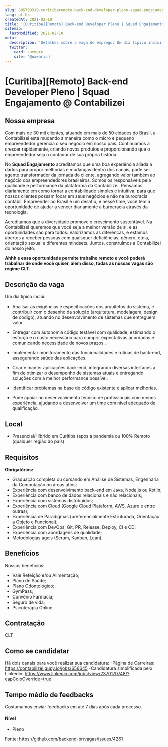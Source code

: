 ```yaml
---
slug: 805799319-curitibaremoto-back-end-developer-pleno-squad-engajamento-at-contabilizei
lang: pt-br
createdAt: 2021-02-10
title: '[Curitiba][Remoto] Back-end Developer Pleno | Squad Engajamento @ Contabilizei - Vaga de Emprego'
sitemap:
  lastModified: 2021-02-10
meta:
  description: 'Detalhes sobre a vaga de emprego: Um dia típico inclui: - Analisar as exigências e especificações dos arquitetos do sistema, e contribuir com o desenho da solução (arquitetura, modelagem, design de código), atuando no desenvolvimento de sistemas que entreguem valor. - Entregar com autonomia código testável com qualidade, estimando o esforço e o custo necessário para cumprir expectativas acordadas e comunicando necessidade de novos prazos . - Implementar monitoramento das funcionalidades e rotinas de back-end, assegurando saúde das aplicações. - Criar e manter aplicações back-end, integrando diversas interfaces a fim de otimizar o desempenho de sistemas atuais e entregando soluções com a melhor performance possível. - Identificar problemas na base de código existente e aplicar melhorias. - Pode apoiar no desenvolvimento técnico de profissionais com menos experiência, ajudando a desenvolver um time com nível adequado de qualificação.'
  twitter:
    card: summary
    site: '@nawarian'
---
```


# [Curitiba][Remoto] Back-end Developer Pleno | Squad Engajamento @ Contabilizei

## Nossa empresa

Com mais de 30 mil clientes, atuando em mais de 50 cidades do Brasil, a Contabilizei está mudando a maneira como o micro e pequeno empreendedor gerencia o seu negócio em nosso país. Continuamos a crescer rapidamente, criando novos produtos e proporcionando que o empreendedor seja o contador de sua própria história.

No **Squad Engajamento** acreditamos que uma boa experiência aliada a dados para propor melhorias e mudanças dentro dos canais, pode ser agente transformador da jornada do cliente, agregando valor também ao negócio dos empreendedores brasileiros. Somos os responsáveis pela qualidade e performance da plataforma da Contabilizei. Pensamos diariamente em como tornar a contabilidade simples e intuitiva, para que nossos clientes possam focar em seus negócios e não na burocracia contábil. Empreender no Brasil é um desafio, e nesse time, você tem a oportunidade de ajudar a vencer diariamente a burocracia através da tecnologia.

Acreditamos que a diversidade promove o crescimento sustentável. Na Contabilizei queremos que você seja a melhor versão de si, e as oportunidades são para todos. Valorizamos as diferenças, e estamos abertos a receber pessoas com quaisquer deficiências, gênero, etnia, orientação sexual e diferentes mindsets. Juntos, construímos a Contabilizei do nosso jeito.

**Ahhh e essa oportunidade permite trabalho remoto e você poderá trabalhar de onde você quiser, além disso, todas as nossas vagas são regime CLT.**  

## Descrição da vaga
Um dia típico inclui:

- Analisar as exigências e especificações dos arquitetos do sistema, e contribuir com o desenho da solução (arquitetura, modelagem, design de código), atuando no desenvolvimento de sistemas que entreguem valor.

- Entregar com autonomia código testável com qualidade, estimando o esforço e o custo necessário para cumprir expectativas acordadas e comunicando necessidade de novos prazos .

- Implementar monitoramento das funcionalidades e rotinas de back-end, assegurando saúde das aplicações.

- Criar e manter aplicações back-end, integrando diversas interfaces a fim de otimizar o desempenho de sistemas atuais e entregando soluções com a melhor performance possível.

- Identificar problemas na base de código existente e aplicar melhorias.

- Pode apoiar no desenvolvimento técnico de profissionais com menos experiência, ajudando a desenvolver um time com nível adequado de qualificação.


## Local

- Presencial/Híbrido em Curitiba (após a pandemia ou 100% Remoto (qualquer região do país)

## Requisitos

**Obrigatórios:**
- Graduação completa ou cursando em Análise de Sistemas, Engenharia da Computação ou áreas afins;
- Experiência com desenvolvimento back-end em Java, Node.js ou Kotlin;
- Experiência com banco de dados relacionais e não relacionais;
- Experiência com sistemas distribuídos;
- Experiência com Cloud (Google Cloud Plataform, AWS, Azure e entre outras);
- Experiência de Paradigmas (preferencialmente Estruturada, Orientação a Objeto e Funcional);
- Experiência com DevOps, Git, PR, Release, Deploy, CI e CD;
- Experiência com abordagens de qualidade;
- Metodologias ágeis (Scrum, Kanban, Lean).

## Benefícios

Nossos benefícios:
- Vale Refeição e/ou Alimentação;
- Plano de Saúde;
- Plano Odontológico;
- GymPass;
- Convênio Farmácia;
- Seguro de vida;
- Psicoterapia Online.


## Contratação

CLT

## Como se candidatar

Há dois canais para você realizar sua candidatura:
-Página de Carreiras: https://contabilizei.gupy.io/jobs/656645
-Candidatura simplificada pelo Linkedin: https://www.linkedin.com/jobs/view/2370170748/?capColoOverride=true

## Tempo médio de feedbacks

Costumamos enviar feedbacks em até 7 dias após cada processo.

#### Nível
- Pleno





Fonte: https://github.com/backend-br/vagas/issues/4261